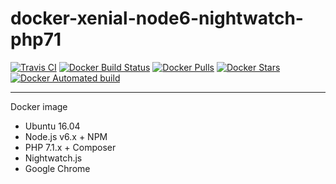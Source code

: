 # docker-xenial-node6-nightwatch-php71

[![Travis CI](https://api.travis-ci.org/vintagesucks/docker-xenial-node6-nightwatch-php71.svg?branch=master)](https://travis-ci.org/vintagesucks/docker-xenial-node6-nightwatch-php71) [![Docker Build Status](https://img.shields.io/docker/build/vintagesucks/docker-xenial-node6-nightwatch-php71.svg)](https://hub.docker.com/r/vintagesucks/docker-xenial-node6-nightwatch-php71/) [![Docker Pulls](https://img.shields.io/docker/pulls/vintagesucks/docker-xenial-node6-nightwatch-php71.svg)](https://hub.docker.com/r/vintagesucks/docker-xenial-node6-nightwatch-php71/) [![Docker Stars](https://img.shields.io/docker/stars/vintagesucks/docker-xenial-node6-nightwatch-php71.svg)](https://hub.docker.com/r/vintagesucks/docker-xenial-node6-nightwatch-php71/) [![Docker Automated build](https://img.shields.io/docker/automated/vintagesucks/docker-xenial-node6-nightwatch-php71.svg)](https://hub.docker.com/r/vintagesucks/docker-xenial-node6-nightwatch-php71/)

---

Docker image
* Ubuntu 16.04
* Node.js v6.x + NPM
* PHP 7.1.x + Composer
* Nightwatch.js
* Google Chrome

